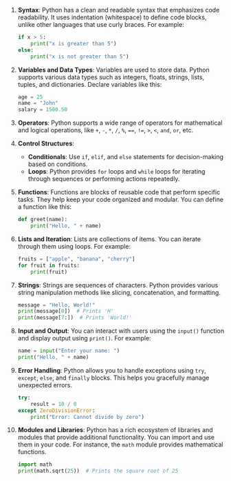 
1. **Syntax**: Python has a clean and readable syntax that emphasizes code readability. It uses indentation (whitespace) to define code blocks, unlike other languages that use curly braces. For example:
   
   ```python
   if x > 5:
       print("x is greater than 5")
   else:
       print("x is not greater than 5")
   ```

2. **Variables and Data Types**: Variables are used to store data. Python supports various data types such as integers, floats, strings, lists, tuples, and dictionaries. Declare variables like this:

   ```python
   age = 25
   name = "John"
   salary = 1500.50
   ```

3. **Operators**: Python supports a wide range of operators for mathematical and logical operations, like `+`, `-`, `*`, `/`, `%`, `==`, `!=`, `>`, `<`, `and`, `or`, etc.

4. **Control Structures**:
   - **Conditionals**: Use `if`, `elif`, and `else` statements for decision-making based on conditions.
   - **Loops**: Python provides `for` loops and `while` loops for iterating through sequences or performing actions repeatedly.

5. **Functions**: Functions are blocks of reusable code that perform specific tasks. They help keep your code organized and modular. You can define a function like this:

   ```python
   def greet(name):
       print("Hello, " + name)
   ```

6. **Lists and Iteration**: Lists are collections of items. You can iterate through them using loops. For example:

   ```python
   fruits = ["apple", "banana", "cherry"]
   for fruit in fruits:
       print(fruit)
   ```

7. **Strings**: Strings are sequences of characters. Python provides various string manipulation methods like slicing, concatenation, and formatting.

   ```python
   message = "Hello, World!"
   print(message[0])  # Prints 'H'
   print(message[7:])  # Prints 'World!'
   ```

8. **Input and Output**: You can interact with users using the `input()` function and display output using `print()`. For example:

   ```python
   name = input("Enter your name: ")
   print("Hello, " + name)
   ```

9. **Error Handling**: Python allows you to handle exceptions using `try`, `except`, `else`, and `finally` blocks. This helps you gracefully manage unexpected errors.

   ```python
   try:
       result = 10 / 0
   except ZeroDivisionError:
       print("Error: Cannot divide by zero")
   ```

10. **Modules and Libraries**: Python has a rich ecosystem of libraries and modules that provide additional functionality. You can import and use them in your code. For instance, the `math` module provides mathematical functions.

    ```python
    import math
    print(math.sqrt(25))  # Prints the square root of 25
    ```
